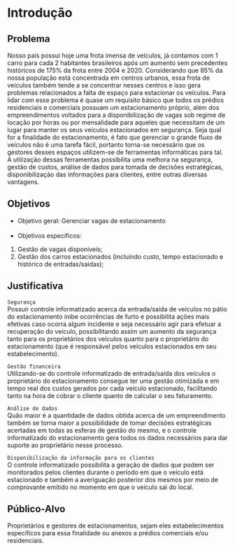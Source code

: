 # Introdução

## Problema

  Nosso país possui hoje uma frota imensa de veículos, já contamos com 1 carro para cada 2 habitantes brasileiros após um aumento sem precedentes históricos de 175% da frota entre 2004 e 2020. Considerando que 85% da nossa população está concentrada em centros urbanos, essa frota de veículos também tende a se concentrar nesses centros e isso gera problemas relacionados a falta de espaço para estacionar os veículos. 
	Para lidar com esse problema é quase um requisito básico que todos os prédios residenciais e comerciais possuam um estacionamento próprio, além dos empreendimentos voltados para a disponibilização de vagas sob regime de locação por horas ou por mensalidade para aqueles que necessitam de um lugar para manter os seus veículos estacionados em segurança. 
	Seja qual for a finalidade do estacionamento, é fato que gerenciar o grande fluxo de veículos não é uma tarefa fácil, portanto torna-se necessário que os gestores desses espaços utilizem-se de ferramentas informáticas para tal. A utilização dessas ferramentas possibilita uma melhora na segurança, gestão de custos, análise de dados para tomada de decisões estratégicas, disponibilização das informações para clientes, entre outras diversas vantagens.

## Objetivos

- Objetivo geral: Gerenciar vagas de estacionamento<br><br>
- Objetivos específicos: 
1. Gestão de vagas disponíveis;
2. Gestão dos carros estacionados (incluindo custo, tempo estacionado e histórico de entradas/saídas);

## Justificativa

`Segurança`<br>
Possuir controle informatizado acerca da entrada/saída de veículos no pátio do estacionamento inibe ocorrências de furto e possibilita ações mais efetivas caso ocorra algum incidente e seja necessário agir para efetuar a recuperação do veículo, possibilitando assim um aumento da segurança tanto para os proprietários dos veículos quanto para o proprietário do estacionamento (que é responsável pelos veículos estacionados em seu estabelecimento).

`Gestão financeira`<br>
Utilizando-se do controle informatizado de entrada/saída dos veículos o proprietário do estacionamento consegue ter uma gestão otimizada e em tempo real dos custos gerados por cada veículo estacionado, facilitando tanto na hora de cobrar o cliente quanto de calcular o seu faturamento.

`Análise de dados`<br>
Quão maior é a quantidade de dados obtida acerca de um empreendimento também se torna maior a possibilidade de tomar decisões estratégicas acertadas em todas as esferas de gestão do mesmo, e o controle informatizado do estacionamento gera todos os dados necessários para dar suporte ao proprietário nesse processo.

`Disponibilização da informação para os clientes`<br>
O controle informatizado possibilita a geração de dados que podem ser monitorados pelos clientes durante o período em que o veículo está estacionado e também a averiguação posterior dos mesmos por meio de comprovante emitido no momento em que o veículo sai do local.

## Público-Alvo

Proprietários e gestores de estacionamentos, sejam eles estabelecimentos específicos para essa finalidade ou anexos a prédios comerciais e/ou residenciais.

